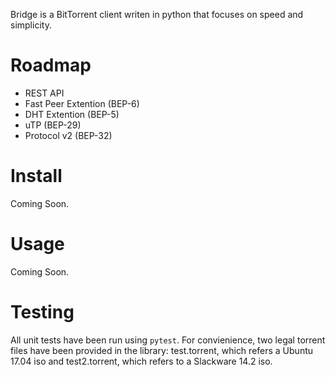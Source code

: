 Bridge is a BitTorrent client writen in python that focuses on speed and simplicity.

# Roadmap

- REST API
- Fast Peer Extention (BEP-6)
- DHT Extention (BEP-5)
- uTP (BEP-29)
- Protocol v2 (BEP-32)

# Install

Coming Soon.

# Usage

Coming Soon.

# Testing

All unit tests have been run using `pytest`. For convienience, two legal torrent files have been provided in the library: test.torrent, which refers a Ubuntu 17.04 iso and test2.torrent, which refers to a Slackware 14.2 iso. 
